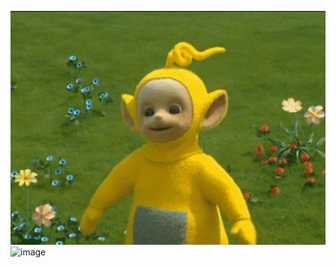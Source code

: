 
![image](https://raw.githubusercontent.com/fzuEureka/Record/master/timg.gif)
![image](https://raw.githubusercontent.com/fzuEureka/Eureka/master/timg%20(2).gif)
